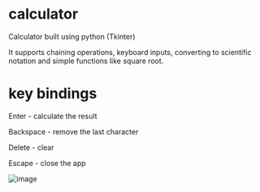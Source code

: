 # calculator

Calculator built using python (Tkinter)

It supports chaining operations, keyboard inputs, converting to scientific notation and simple functions like square root.

# key bindings

Enter - calculate the result

Backspace - remove the last character

Delete - clear

Escape - close the app

![image](https://user-images.githubusercontent.com/20245559/116780794-fea8ab00-aa7e-11eb-9fe3-4556d5ff0d17.png)

